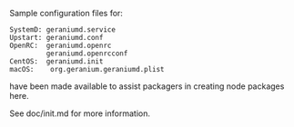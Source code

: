 Sample configuration files for:
```
SystemD: geraniumd.service
Upstart: geraniumd.conf
OpenRC:  geraniumd.openrc
         geraniumd.openrcconf
CentOS:  geraniumd.init
macOS:    org.geranium.geraniumd.plist
```
have been made available to assist packagers in creating node packages here.

See doc/init.md for more information.
